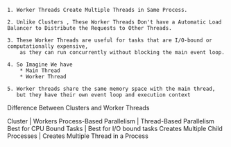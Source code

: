 
    1. Worker Threads Create Multiple Threads in Same Process.

    2. Unlike Clusters , These Worker Threads Don't have a Automatic Load Balancer to Distribute the Requests to Other Threads.

    3. These Worker Threads are useful for tasks that are I/O-bound or computationally expensive, 
        as they can run concurrently without blocking the main event loop.

    4. So Imagine We have 
        * Main Thread
        * Worker Thread
        
    5. Worker threads share the same memory space with the main thread, 
       but they have their own event loop and execution context


Difference Between Clusters and Worker Threads

Cluster                             |    Workers
Process-Based Parallelism           |    Thread-Based Parallelism
Best for CPU Bound Tasks            |    Best for I/O bound tasks
Creates Multiple Child Processes    |    Creates Multiple Thread in a Process
 
